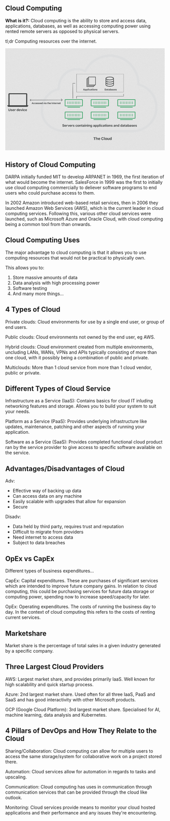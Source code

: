 ## Cloud Computing

**What is it?:** Cloud computing is the ability to store and access data, applications, databases, as well as accessing computing power using rented remote servers as opposed to physical servers.

tl;dr Computing resources over the internet.

![1.png](1.png)

## History of Cloud Computing

DARPA initially funded MIT to develop ARPANET in 1969, the first iteration of what would become the internet. SalesForce in 1999 was the first to initially use cloud computing commercially to deliever software programs to end users who could purchase access to them. 

In 2002 Amazon introduced web-based retail services, then in 2006 they launched Amazon Web Services (AWS), which is the current leader in cloud computing services. Following this, various other cloud services were launched, such as Microsoft Azure and Oracle Cloud, with cloud computing being a common tool from than onwards.

## Cloud Computing Uses

The major advantage to cloud computing is that it allows you to use computing resources that would not be practical to physically own. 

This allows you to:
1. Store massive amounts of data
2. Data analysis with high processing power
3. Software testing
4. And many more things...

## 4 Types of Cloud

Private clouds: Cloud environments for use by a single end user, or group of end users.

Public clouds: Cloud environments not owned by the end user, eg AWS.

Hybrid clouds: Cloud environment created from multiple environments, uncluding LANs, WANs, VPNs and APIs typically consisting of more than one cloud, with it possibly being a combination of public and private.

Multiclouds: More than 1 cloud service from more than 1 cloud vendor, public or private.

## Different Types of Cloud Service

Infrastructure as a Service (IaaS): Contains basics for cloud IT inluding networking features and storage. Allows you to build your system to suit your needs.

Platform as a Service (PaaS): Provides underlying infrastructure like updates, maintenance, patching and other aspects of running your application.

Software as a Service (SaaS): Provides completed functional cloud product ran by the service provider to give access to specific software available on the service.

## Advantages/Disadvantages of Cloud

Adv:
- Effective way of backing up data
- Can access data on any machine
- Easily scalable with upgrades that allow for expansion
- Secure

Disadv:
- Data held by third party, requires trust and reputation
- Difficult to migrate from providers
- Need internet to access data
- Subject to data breaches

## OpEx vs CapEx

Different types of business expenditures...

CapEx: Capital expenditures. These are purchases of significant services which are intended to improve future company gains. In relation to cloud computing, this could be purchasing services for future data storage or computing power, spending now to increase speed/capacity for later.

OpEx: Operating expenditures. The costs of running the business day to day. In the context of cloud computing this refers to the costs of renting current services.

## Marketshare

Market share is the percentage of total sales in a given industry generated by a specific company.

## Three Largest Cloud Providers

AWS: Largest market share, and provides primarily IaaS. Well known for high scalability and quick startup process.

Azure: 2nd largest market share. Used often for all three IaaS, PaaS and SaaS and has good interactivity with other Microsoft products.

GCP (Google Cloud Platform): 3rd largest market share. Specialised for AI, machine learning, data analysis and Kubernetes.

## 4 Pillars of DevOps and How They Relate to the Cloud

Sharing/Collaboration: Cloud computing can allow for multiple users to access the same storage/system for collaborative work on a project stored there.

Automation: Cloud services allow for automation in regards to tasks and upscaling.

Communication: Cloud computing has uses in communication through communication services that can be provided through the cloud like outlook.

Monitoring: Cloud services provide means to monitor your cloud hosted applications and their performance and any issues they're encountering.